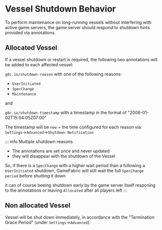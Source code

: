 # Vessel Shutdown Behavior

To perform maintenance on long-running vessels without interfering with active game servers, the game server should respond to shutdown hints provided via annotations.

## Allocated Vessel

If a vessel shutdown or restart is required, the following two annotations will be added to each affected vessel:

`g8c.io/shutdown-reason` with one of the following reasons:
- `UserInitiated`
- `SpecChange`
- `Maintenance`

and

`g8c.io/shutdown-timestamp` with a timestamp in the format of "2006-01-02T15:04:05Z07:00"


The timestamp will be `now` + the time configured for each reason via: `Settings`->`Advanced`->`Shutdown Notification`

::: info Multiple shutdown reasons
* The annotations are set once and never updated
* they will disappear with the shutdown of the Vessel

So, if there is a `SpecChange` with a higher wait period than a following a` UserInitiated` shutdown, GameFabric will still wait the full `SpecChange period` before shutting it down

it can of course beeing shutdown early by the game server itself responing to the annotations or leaving `Allocated` after all players left
:::


## Non allocated Vessel

Vessel will be shut down immediately, in accordance with the "Termination Grace Period" (under `Settings`->`Advanced`).
